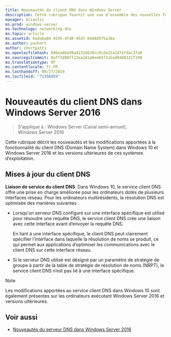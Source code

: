 ```yaml
---
title: Nouveautés du client DNS dans Windows Server
description: Cette rubrique fournit une vue d’ensemble des nouvelles fonctionnalités du client DNS dans Windows Server et Windows 10
manager: brianlic
ms.prod: windows-server
ms.technology: networking-dns
ms.topic: article
ms.assetid: 6edaba84-4595-4fd8-95d7-64d4d975a38a
ms.author: pashort
author: shortpatti
ms.openlocfilehash: 696ea0b499a4132d630cc0cda15a1d7efdac37a8
ms.sourcegitcommit: 6aff3d88ff22ea141a6ea6572a5ad8dd6321f199
ms.translationtype: MT
ms.contentlocale: fr-FR
ms.lasthandoff: 09/27/2019
ms.locfileid: "71356059"
---
```

# <a name="whats-new-in-dns-client-in-windows-server-2016"></a>Nouveautés du client DNS dans Windows Server 2016

>S’applique à : Windows Server (Canal semi-annuel), Windows Server 2016

Cette rubrique décrit les nouveautés et les modifications apportées à la fonctionnalité du client DNS (Domain Name System) dans Windows 10 et Windows Server 2016 et les versions ultérieures de ces systèmes d’exploitation.
  
## <a name="updates-to-dns-client"></a>Mises à jour du client DNS

**Liaison de service du client DNS**: Dans Windows 10, le service client DNS offre une prise en charge améliorée pour les ordinateurs dotés de plusieurs interfaces réseau. Pour les ordinateurs multirésidents, la résolution DNS est optimisée des manières suivantes :  
  
-   Lorsqu’un serveur DNS configuré sur une interface spécifique est utilisé pour résoudre une requête DNS, le service client DNS crée une liaison avec cette interface avant d’envoyer la requête DNS.  
  
    En liant à une interface spécifique, le client DNS peut clairement spécifier l’interface dans laquelle la résolution de noms se produit, ce qui permet aux applications d’optimiser les communications avec le client DNS sur cette interface réseau.  
  
-   Si le serveur DNS utilisé est désigné par un paramètre de stratégie de groupe à partir de la table de stratégie de résolution de noms (NRPT), le service client DNS n’est pas lié à une interface spécifique.  
  
> [!NOTE]  
> Les modifications apportées au service client DNS dans Windows 10 sont également présentes sur les ordinateurs exécutant Windows Server 2016 et versions ultérieures.  
  
## <a name="see-also"></a>Voir aussi  
  
-   [Nouveautés du serveur DNS dans Windows Server 2016](What-s-New-in-DNS-Server.md)  
  


